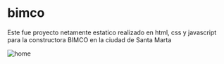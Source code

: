 # bimco
Este fue proyecto netamente estatico realizado en html, css y javascript para la constructora BIMCO en la ciudad de Santa Marta


![home](https://user-images.githubusercontent.com/44278799/214123570-f0a22621-6696-4b78-9f1e-91e45fef3f1f.PNG)
